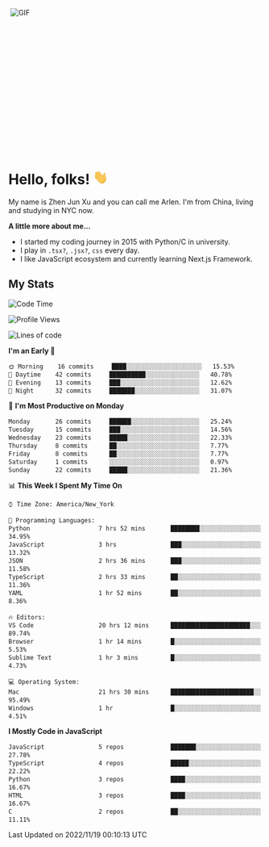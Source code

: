 <img align="right" alt="GIF" src="https://media.giphy.com/media/xUA7bdpLxQhsSQdyog/giphy.gif" width="500" height="320" />

# Hello, folks! <img src="https://raw.githubusercontent.com/arlenxuzj/arlenxuzj/master/assets/wave.gif" width="30px">

My name is Zhen Jun Xu and you can call me Arlen. I'm from China, living and studying in NYC now.

**A little more about me...**

 - I started my coding journey in 2015 with Python/C in university.
 - I play in `.tsx?`, `.jsx?`, `css` every day.
 - I like JavaScript ecosystem and currently learning Next.js Framework.

## My Stats

<!--START_SECTION:waka-->
![Code Time](http://img.shields.io/badge/Code%20Time-1%2C297%20hrs%2048%20mins-blue)

![Profile Views](http://img.shields.io/badge/Profile%20Views-269-blue)

![Lines of code](https://img.shields.io/badge/From%20Hello%20World%20I%27ve%20Written-236%20Thousand%20lines%20of%20code-blue)

**I'm an Early 🐤** 

```text
🌞 Morning    16 commits     ████░░░░░░░░░░░░░░░░░░░░░   15.53% 
🌆 Daytime    42 commits     ██████████░░░░░░░░░░░░░░░   40.78% 
🌃 Evening    13 commits     ███░░░░░░░░░░░░░░░░░░░░░░   12.62% 
🌙 Night      32 commits     ███████░░░░░░░░░░░░░░░░░░   31.07%

```
📅 **I'm Most Productive on Monday** 

```text
Monday       26 commits     ██████░░░░░░░░░░░░░░░░░░░   25.24% 
Tuesday      15 commits     ███░░░░░░░░░░░░░░░░░░░░░░   14.56% 
Wednesday    23 commits     █████░░░░░░░░░░░░░░░░░░░░   22.33% 
Thursday     8 commits      ██░░░░░░░░░░░░░░░░░░░░░░░   7.77% 
Friday       8 commits      ██░░░░░░░░░░░░░░░░░░░░░░░   7.77% 
Saturday     1 commits      ░░░░░░░░░░░░░░░░░░░░░░░░░   0.97% 
Sunday       22 commits     █████░░░░░░░░░░░░░░░░░░░░   21.36%

```


📊 **This Week I Spent My Time On** 

```text
⌚︎ Time Zone: America/New_York

💬 Programming Languages: 
Python                   7 hrs 52 mins       ████████░░░░░░░░░░░░░░░░░   34.95% 
JavaScript               3 hrs               ███░░░░░░░░░░░░░░░░░░░░░░   13.32% 
JSON                     2 hrs 36 mins       ███░░░░░░░░░░░░░░░░░░░░░░   11.58% 
TypeScript               2 hrs 33 mins       ██░░░░░░░░░░░░░░░░░░░░░░░   11.36% 
YAML                     1 hr 52 mins        ██░░░░░░░░░░░░░░░░░░░░░░░   8.36%

🔥 Editors: 
VS Code                  20 hrs 12 mins      ██████████████████████░░░   89.74% 
Browser                  1 hr 14 mins        █░░░░░░░░░░░░░░░░░░░░░░░░   5.53% 
Sublime Text             1 hr 3 mins         █░░░░░░░░░░░░░░░░░░░░░░░░   4.73%

💻 Operating System: 
Mac                      21 hrs 30 mins      ███████████████████████░░   95.49% 
Windows                  1 hr                █░░░░░░░░░░░░░░░░░░░░░░░░   4.51%

```

**I Mostly Code in JavaScript** 

```text
JavaScript               5 repos             ███████░░░░░░░░░░░░░░░░░░   27.78% 
TypeScript               4 repos             █████░░░░░░░░░░░░░░░░░░░░   22.22% 
Python                   3 repos             ████░░░░░░░░░░░░░░░░░░░░░   16.67% 
HTML                     3 repos             ████░░░░░░░░░░░░░░░░░░░░░   16.67% 
C                        2 repos             ██░░░░░░░░░░░░░░░░░░░░░░░   11.11%

```



 Last Updated on 2022/11/19 00:10:13 UTC
<!--END_SECTION:waka-->

